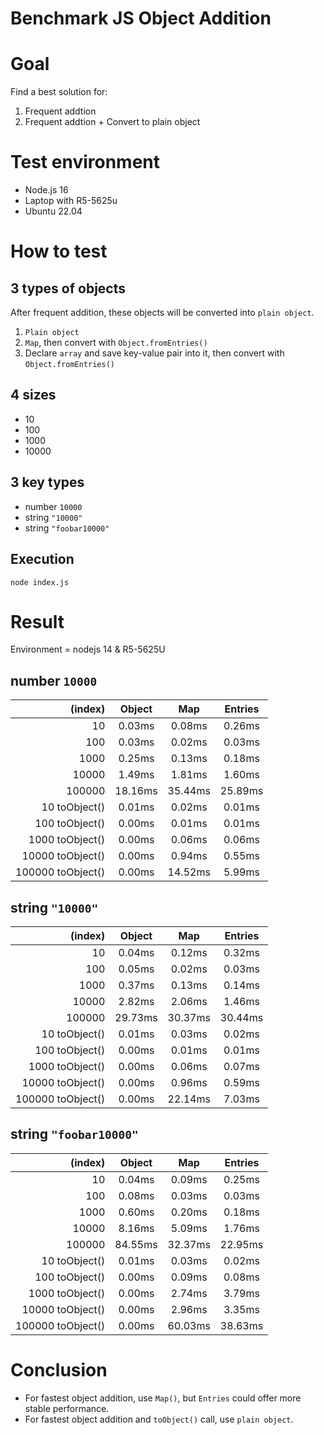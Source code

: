 # Benchmark JS Object Addition

# Goal

Find a best solution for:

1. Frequent addtion
2. Frequent addtion + Convert to plain object

# Test environment

- Node.js 16
- Laptop with R5-5625u
- Ubuntu 22.04

# How to test

## 3 types of objects

After frequent addition, these objects will be converted into `plain object`.

1. `Plain object`
2. `Map`, then convert with `Object.fromEntries()`
3. Declare `array` and save key-value pair into it, then convert with `Object.fromEntries()`

## 4 sizes

- 10
- 100
- 1000
- 10000

## 3 key types

- number `10000`
- string `"10000"`
- string `"foobar10000"`

## Execution

```
node index.js
```

# Result

Environment = nodejs 14 & R5-5625U

## number `10000`

|           (index) | Object  |   Map   | Entries |
| ----------------: | :-----: | :-----: | :-----: |
|                10 | 0.03ms  | 0.08ms  | 0.26ms  |
|               100 | 0.03ms  | 0.02ms  | 0.03ms  |
|              1000 | 0.25ms  | 0.13ms  | 0.18ms  |
|             10000 | 1.49ms  | 1.81ms  | 1.60ms  |
|            100000 | 18.16ms | 35.44ms | 25.89ms |
|     10 toObject() | 0.01ms  | 0.02ms  | 0.01ms  |
|    100 toObject() | 0.00ms  | 0.01ms  | 0.01ms  |
|   1000 toObject() | 0.00ms  | 0.06ms  | 0.06ms  |
|  10000 toObject() | 0.00ms  | 0.94ms  | 0.55ms  |
| 100000 toObject() | 0.00ms  | 14.52ms | 5.99ms  |

## string `"10000"`

|           (index) | Object  |   Map   | Entries |
| ----------------: | :-----: | :-----: | :-----: |
|                10 | 0.04ms  | 0.12ms  | 0.32ms  |
|               100 | 0.05ms  | 0.02ms  | 0.03ms  |
|              1000 | 0.37ms  | 0.13ms  | 0.14ms  |
|             10000 | 2.82ms  | 2.06ms  | 1.46ms  |
|            100000 | 29.73ms | 30.37ms | 30.44ms |
|     10 toObject() | 0.01ms  | 0.03ms  | 0.02ms  |
|    100 toObject() | 0.00ms  | 0.01ms  | 0.01ms  |
|   1000 toObject() | 0.00ms  | 0.06ms  | 0.07ms  |
|  10000 toObject() | 0.00ms  | 0.96ms  | 0.59ms  |
| 100000 toObject() | 0.00ms  | 22.14ms | 7.03ms  |

## string `"foobar10000"`

|           (index) | Object  |   Map   | Entries |
| ----------------: | :-----: | :-----: | :-----: |
|                10 | 0.04ms  | 0.09ms  | 0.25ms  |
|               100 | 0.08ms  | 0.03ms  | 0.03ms  |
|              1000 | 0.60ms  | 0.20ms  | 0.18ms  |
|             10000 | 8.16ms  | 5.09ms  | 1.76ms  |
|            100000 | 84.55ms | 32.37ms | 22.95ms |
|     10 toObject() | 0.01ms  | 0.03ms  | 0.02ms  |
|    100 toObject() | 0.00ms  | 0.09ms  | 0.08ms  |
|   1000 toObject() | 0.00ms  | 2.74ms  | 3.79ms  |
|  10000 toObject() | 0.00ms  | 2.96ms  | 3.35ms  |
| 100000 toObject() | 0.00ms  | 60.03ms | 38.63ms |

# Conclusion

- For fastest object addition, use `Map()`, but `Entries` could offer more stable performance.
- For fastest object addition and `toObject()` call, use `plain object`.
